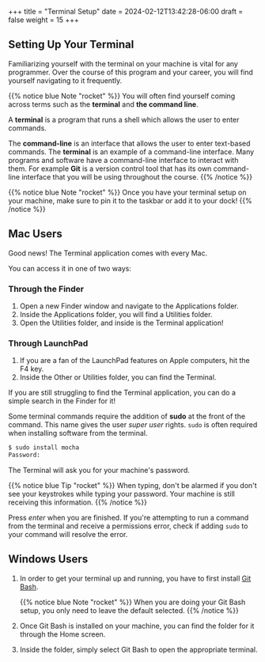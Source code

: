 +++
title = "Terminal Setup"
date = 2024-02-12T13:42:28-06:00
draft = false
weight = 15
+++

## Setting Up Your Terminal

Familiarizing yourself with the terminal on your machine is vital for any programmer. Over the course of this program and your career, you will find yourself navigating to it frequently.

{{% notice blue Note "rocket" %}}
You will often find yourself coming across terms such as the **terminal** and **the command line**. 

A **terminal** is a program that runs a shell which allows the user to enter commands. 

The **command-line** is an interface that allows the user to enter text-based commands. The **terminal** is an example of a command-line interface. Many programs and software have a command-line interface to interact with them. For example **Git** is a version control tool that has its own command-line interface that you will be using throughout the course.
{{% /notice %}}

{{% notice blue Note "rocket" %}}
Once you have your terminal setup on your machine, make sure to pin it to the taskbar or add it to your dock!
{{% /notice %}}

## Mac Users

Good news! The Terminal application comes with every Mac.

You can access it in one of two ways:

### Through the Finder

1. Open a new Finder window and navigate to the Applications folder.
1. Inside the Applications folder, you will find a Utilities folder.
1. Open the Utilities folder, and inside is the Terminal application!

### Through LaunchPad

1. If you are a fan of the LaunchPad features on Apple computers, hit the F4 key.
1. Inside the Other or Utilities folder, you can find the Terminal.

If you are still struggling to find the Terminal application, you can do a simple search in the Finder for it!

Some terminal commands require the addition of **sudo** at the front of the command. This name gives the user *super user* rights. `sudo` is often required when installing software from the terminal.

```bash
$ sudo install mocha
Password:
```

The Terminal will ask you for your machine's password.

{{% notice blue Tip "rocket" %}}
When typing, don't be alarmed if you don't see your keystrokes while typing your password. Your machine is still receiving this information.
{{% /notice %}}

Press *enter* when you are finished. If you're attempting to run a command from the terminal and receive a permissions error, check if adding `sudo` to your command will resolve the error.

## Windows Users

1. In order to get your terminal up and running, you have to first install [Git Bash](https://git-scm.com/downloads/).

   {{% notice blue Note "rocket" %}}
   When you are doing your Git Bash setup, you only need to leave the default selected.
   {{% /notice %}}

1. Once Git Bash is installed on your machine, you can find the folder for it through the Home screen.
1. Inside the folder, simply select Git Bash to open the appropriate terminal.